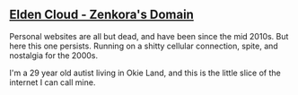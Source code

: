 ## <u>Elden Cloud - Zenkora's Domain</u>
Personal websites are all but dead, and have been since the mid 2010s. But here
this one persists. Running on a shitty cellular connection, spite, and
nostalgia for the 2000s.

I'm a 29 year old autist living in Okie Land, and this is the little slice of
the internet I can call mine.
